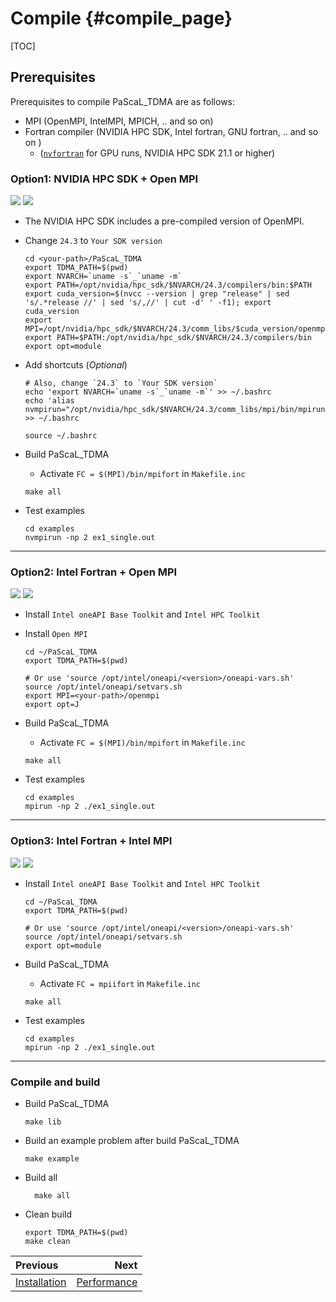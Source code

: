 Compile                        {#compile_page}
============

[TOC]

## Prerequisites
Prerequisites to compile PaScaL_TDMA are as follows:
* MPI (OpenMPI, IntelMPI, MPICH, .. and so on)
* Fortran compiler (NVIDIA HPC SDK, Intel fortran, GNU fortran, .. and so on )
  * ([`nvfortran`](https://developer.nvidia.com/hpc-sdk-downloads) for GPU runs, NVIDIA HPC SDK 21.1 or higher)

### Option1: NVIDIA HPC SDK + Open MPI
[![](https://img.shields.io/badge/HPC_SDK-21.1_or_higher-nvidia.svg?logo=nvidia)](https://developer.nvidia.com/hpc-sdk-downloads)
  ![](https://img.shields.io/badge/Tested-HPC_SDK_24.3_with_CUDA_12.3-silver.svg?logo=cachet)
* The NVIDIA HPC SDK includes a pre-compiled version of OpenMPI.
* Change `24.3` to `Your SDK version`
  
  ```shell
  cd <your-path>/PaScaL_TDMA
  export TDMA_PATH=$(pwd)
  export NVARCH=`uname -s`_`uname -m`
  export PATH=/opt/nvidia/hpc_sdk/$NVARCH/24.3/compilers/bin:$PATH
  export cuda_version=$(nvcc --version | grep "release" | sed 's/.*release //' | sed 's/,//' | cut -d' ' -f1); export cuda_version
  export MPI=/opt/nvidia/hpc_sdk/$NVARCH/24.3/comm_libs/$cuda_version/openmpi4/latest
  export PATH=$PATH:/opt/nvidia/hpc_sdk/$NVARCH/24.3/compilers/bin
  export opt=module
  ```
  
* Add shortcuts (*Optional*) 
  
  ```shell
  # Also, change `24.3` to `Your SDK version`
  echo 'export NVARCH=`uname -s`_`uname -m`' >> ~/.bashrc
  echo 'alias  nvmpirun="/opt/nvidia/hpc_sdk/$NVARCH/24.3/comm_libs/mpi/bin/mpirun"' >> ~/.bashrc

  source ~/.bashrc
  ```

* Build PaScaL_TDMA 

  * Activate `FC = $(MPI)/bin/mpifort` in `Makefile.inc`

  ```shell
  make all
  ```

* Test examples
  ```shell 
  cd examples
  nvmpirun -np 2 ex1_single.out
  ```

<!-- TODO: Make shell script for configuration -->
_____
### Option2: Intel Fortran + Open MPI
[![](https://img.shields.io/badge/Intel_HPC_Toolkit-Fortran_Compiler-blue.svg?logo=intel)](https://www.intel.com/content/www/us/en/developer/tools/oneapi/toolkits.html)
![](https://img.shields.io/badge/Tested-oneAPI_2024.1_+_OpenMPI--5.0.2-silver.svg?logo=cachet)

* Install `Intel oneAPI Base Toolkit` and `Intel HPC Toolkit`
* Install `Open MPI`

  ```shell
  cd ~/PaScaL_TDMA
  export TDMA_PATH=$(pwd)

  # Or use 'source /opt/intel/oneapi/<version>/oneapi-vars.sh'
  source /opt/intel/oneapi/setvars.sh
  export MPI=<your-path>/openmpi
  export opt=J

  ```
* Build PaScaL_TDMA 
  
  * Activate `FC = $(MPI)/bin/mpifort` in `Makefile.inc`

  
  ```shell
  make all
  ```

* Test examples
  ```shell 
  cd examples
  mpirun -np 2 ./ex1_single.out
  ```

_____
### Option3: Intel Fortran + Intel MPI
[![](https://img.shields.io/badge/Intel_HPC_Toolkit-Fortran_Compiler-blue.svg?logo=intel)](https://www.intel.com/content/www/us/en/developer/tools/oneapi/toolkits.html)
![](https://img.shields.io/badge/Tested-oneAPI_2024.1-silver.svg?logo=cachet)


* Install `Intel oneAPI Base Toolkit` and `Intel HPC Toolkit`


  ```shell
  cd ~/PaScaL_TDMA
  export TDMA_PATH=$(pwd)

  # Or use 'source /opt/intel/oneapi/<version>/oneapi-vars.sh'
  source /opt/intel/oneapi/setvars.sh
  export opt=module

  ```
* Build PaScaL_TDMA 
  
  * Activate `FC = mpiifort` in `Makefile.inc`

  
  ```shell
  make all
  ```

* Test examples
  ```shell 
  cd examples
  mpirun -np 2 ./ex1_single.out
  ```

___
### Compile and build
* Build PaScaL_TDMA
    ```
	make lib
	```
* Build an example problem after build PaScaL_TDMA

    ```
	make example
	```

* Build all

  ```
	make all
	```

* Clean build
  ```shell
  export TDMA_PATH=$(pwd)
  make clean
  ```

<div class="section_buttons">

| Previous          |                              Next |
|:------------------|----------------------------------:|
| [Installation](install_page.html) | [Performance](perf_page.html) |
</div>